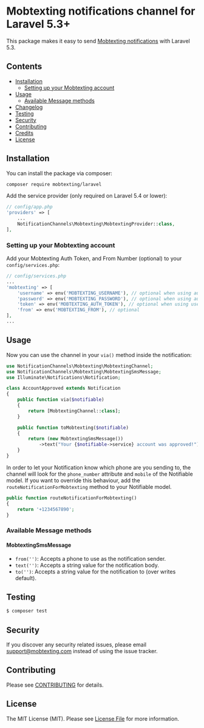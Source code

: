 # Mobtexting notifications channel for Laravel 5.3+

This package makes it easy to send [Mobtexting notifications](https://mobtexting.com) with Laravel 5.3.

## Contents

- [Installation](#installation)
	- [Setting up your Mobtexting account](#setting-up-your-account)
- [Usage](#usage)
	- [Available Message methods](#available-message-methods)
- [Changelog](#changelog)
- [Testing](#testing)
- [Security](#security)
- [Contributing](#contributing)
- [Credits](#credits)
- [License](#license)

## Installation

You can install the package via composer:

``` bash
composer require mobtexting/laravel
```

Add the service provider (only required on Laravel 5.4 or lower):

```php
// config/app.php
'providers' => [
    ...
    NotificationChannels\Mobtexting\MobtextingProvider::class,
],
```

### Setting up your Mobtexting account

Add your Mobtexting Auth Token, and From Number (optional) to your `config/services.php`:

```php
// config/services.php
...
'mobtexting' => [
    'username' => env('MOBTEXTING_USERNAME'), // optional when using auth token
    'password' => env('MOBTEXTING_PASSWORD'), // optional when using auth token
    'token' => env('MOBTEXTING_AUTH_TOKEN'), // optional when using username and password
    'from' => env('MOBTEXTING_FROM'), // optional
],
...
```

## Usage

Now you can use the channel in your `via()` method inside the notification:

``` php
use NotificationChannels\Mobtexting\MobtextingChannel;
use NotificationChannels\Mobtexting\MobtextingSmsMessage;
use Illuminate\Notifications\Notification;

class AccountApproved extends Notification
{
    public function via($notifiable)
    {
        return [MobtextingChannel::class];
    }

    public function toMobtexting($notifiable)
    {
        return (new MobtextingSmsMessage())
            ->text("Your {$notifiable->service} account was approved!");
    }
}
```

In order to let your Notification know which phone are you sending to, the channel will look for the `phone_number` attribute and `mobile` of the Notifiable model. If you want to override this behaviour, add the `routeNotificationForMobtexting` method to your Notifiable model.

```php
public function routeNotificationForMobtexting()
{
    return '+1234567890';
}
```

### Available Message methods

#### MobtextingSmsMessage

- `from('')`: Accepts a phone to use as the notification sender.
- `text('')`: Accepts a string value for the notification body.
- `to('')`: Accepts a string value for the notification to (over writes default).

## Testing

``` bash
$ composer test
```

## Security

If you discover any security related issues, please email support@mobtexting.com instead of using the issue tracker.

## Contributing

Please see [CONTRIBUTING](CONTRIBUTING.md) for details.

## License

The MIT License (MIT). Please see [License File](LICENSE.md) for more information.
